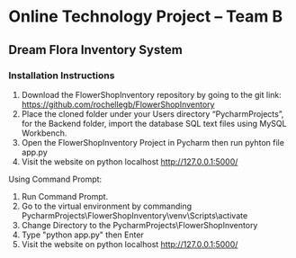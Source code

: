 #   Online Technology Project – Team B
##  Dream Flora Inventory System
### Installation Instructions
1.	Download the FlowerShopInventory repository by going to the git link: 
https://github.com/rochellegb/FlowerShopInventory
2.	Place the cloned folder under your Users directory “PycharmProjects”, for the Backend folder, import the database SQL text files using MySQL Workbench.
3.	Open the FlowerShopInventory Project in Pycharm then run pyhton file app.py 
4.  Visit the website on python localhost http://127.0.0.1:5000/

Using Command Prompt:
1.  Run Command Prompt.
2.  Go to the virtual environment by commanding PycharmProjects\FlowerShopInventory\venv\Scripts\activate
2.  Change Directory to the PycharmProjects\FlowerShopInventory
3.  Type "python app.py" then Enter
4.  Visit the website on python localhost http://127.0.0.1:5000/

